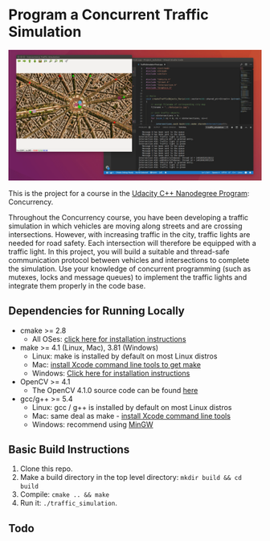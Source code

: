 # Program a Concurrent Traffic Simulation

<img src="data/traffic_simulation.gif"/>

This is the project for a course in the [Udacity C++ Nanodegree Program](https://www.udacity.com/course/c-plus-plus-nanodegree--nd213): Concurrency. 

Throughout the Concurrency course, you have been developing a traffic simulation in which vehicles are moving along streets and are crossing intersections. However, with increasing traffic in the city, traffic lights are needed for road safety. Each intersection will therefore be equipped with a traffic light. In this project, you will build a suitable and thread-safe communication protocol between vehicles and intersections to complete the simulation. Use your knowledge of concurrent programming (such as mutexes, locks and message queues) to implement the traffic lights and integrate them properly in the code base.

## Dependencies for Running Locally
* cmake >= 2.8
  * All OSes: [click here for installation instructions](https://cmake.org/install/)
* make >= 4.1 (Linux, Mac), 3.81 (Windows)
  * Linux: make is installed by default on most Linux distros
  * Mac: [install Xcode command line tools to get make](https://developer.apple.com/xcode/features/)
  * Windows: [Click here for installation instructions](http://gnuwin32.sourceforge.net/packages/make.htm)
* OpenCV >= 4.1
  * The OpenCV 4.1.0 source code can be found [here](https://github.com/opencv/opencv/tree/4.1.0)
* gcc/g++ >= 5.4
  * Linux: gcc / g++ is installed by default on most Linux distros
  * Mac: same deal as make - [install Xcode command line tools](https://developer.apple.com/xcode/features/)
  * Windows: recommend using [MinGW](http://www.mingw.org/)

## Basic Build Instructions

1. Clone this repo.
2. Make a build directory in the top level directory: `mkdir build && cd build`
3. Compile: `cmake .. && make`
4. Run it: `./traffic_simulation`.

## Todo


